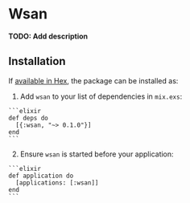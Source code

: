 # Wsan

**TODO: Add description**

## Installation

If [available in Hex](https://hex.pm/docs/publish), the package can be installed as:

  1. Add `wsan` to your list of dependencies in `mix.exs`:

    ```elixir
    def deps do
      [{:wsan, "~> 0.1.0"}]
    end
    ```

  2. Ensure `wsan` is started before your application:

    ```elixir
    def application do
      [applications: [:wsan]]
    end
    ```

